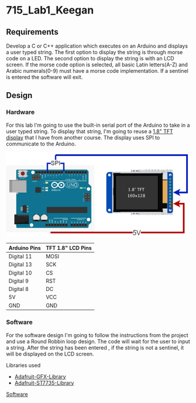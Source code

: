 # 715_Lab1_Keegan

## Requirements
Develop a C or C++ application which executes on an Arduino and displays a user typed string. The first option to display the string is through morse code on a LED. The second option to display the string is with an LCD screen. If the morse code option is selected, all basic Latin letters(A-Z) and Arabic numerals(0-9) must have a morse code implementation. If a sentinel is entered the software will exit.

## Design

### Hardware
For this lab I'm going to use the built-in serial port of the Arduino to take in a user typed string. To display that string, I'm going to reuse a [1.8" TFT display](https://www.adafruit.com/product/358) that I have from another course. The display uses SPI to communicate to the Arduino.

![alt text](https://github.com/bkeegan3/715_Lab1_Keegan/blob/master/HW%20Diagram.drawio.png)

| Arduino Pins  | TFT 1.8" LCD Pins |
| ------------- | ------------------|
| Digital 11    | MOSI              |
| Digital 13    | SCK               |
| Digital 10    | CS                |
| Digital 9     | RST               |
| Digital 8     | DC                |
| 5V            | VCC               |
| GND           | GND               |

### Software
For the software design I'm going to follow the instructions from the project and use a Round Robbin loop design. The code will wait for the user to input a string. After the string has been entered , if the string is not a sentinel, it will be displayed on the LCD screen. 

Libraries used
* [Adafruit-GFX-Library](https://github.com/adafruit/Adafruit-GFX-Library)
* [Adafruit-ST7735-Library](https://github.com/adafruit/Adafruit-ST7735-Library)

[Software](https://github.com/bkeegan3/715_Lab1_Keegan/blob/master/Lab1.ino)
